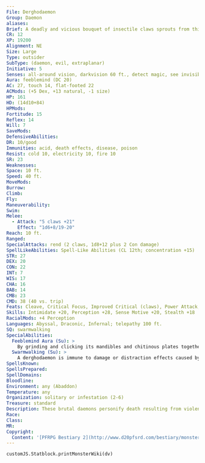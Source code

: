 ```yaml
---
File: Derghodaemon
Group: Daemon
aliases: 
Brief: A deadly and vicious bouquet of insectile claws sprouts from this horrid, three-legged, multi-eyed beast.
CR: 12
XP: 19200
Alignment: NE
Size: Large
Type: outsider
SubType: (daemon, evil, extraplanar)
Initiative: 5
Senses: all-around vision, darkvision 60 ft., detect magic, see invisibility; Perception +28
Aura: feeblemind (DC 20)
AC: 27, touch 14, flat-footed 22
ACMods: (+5 Dex, +13 natural, -1 size)
HP: 161
HD: (14d10+84)
HPMods: 
Fortitude: 15
Reflex: 14
Will: 7
SaveMods: 
DefensiveAbilities: 
DR: 10/good
Immunities: acid, death effects, disease, poison
Resist: cold 10, electricity 10, fire 10
SR: 23
Weaknesses: 
Space: 10 ft.
Speed: 40 ft.
MoveMods: 
Burrow: 
Climb: 
Fly: 
Maneuverability: 
Swim: 
Melee: 
  - Attack: "5 claws +21"
    Effect: "1d6+8/19-20"
Reach: 10 ft.
Ranged: 
SpecialAttacks: rend (2 claws, 1d8+12 plus 2 Con damage)
SpellLikeAbilities: Spell-Like Abilities (CL 12th; concentration +15)  Constant-detect magic, see invisibility   At Will-greater teleport (self plus 50 lbs. of objects only)   3/day-fear (DC 17), quickened summon swarm   1/day-creeping doom, insect plague, summon (level 4, 1 derghodaemon 30%)
STR: 27
DEX: 20
CON: 22
INT: 7
WIS: 17
CHA: 16
BAB: 14
CMB: 23
CMD: 38 (40 vs. trip)
Feats: Cleave, Critical Focus, Improved Critical (claws), Power Attack, Quicken Spell-Like Ability (summon swarm), Sickening Critical, Vital Strike
Skills: Intimidate +20, Perception +28, Sense Motive +20, Stealth +18
RacialMods: +4 Perception
Languages: Abyssal, Draconic, Infernal; telepathy 100 ft.
SQ: swarmwalking
SpecialAbilities:
  Feeblemind Aura (Su): >
    By grinding and clicking its mandibles and chitinous plates together (a free action), a derghodaemon can affect all creatures within 30 feet as if by a feeblemind spell. Daemons are immune to this effect, but all other creatures must make a DC 20 Will save to resist the effects. A creature that makes this save is immune to the effect for 24 hours. A creature that fails remains affected as long as the derghodaemon continues to maintain the aura and the subject remains within 30 feet of the derghodaemon. Once either condition ends, the victim of this effect can attempt a new DC 20 Will save once per minute to recover from the effect; otherwise, it can be cured by a heal, limited wish, miracle, or wish spell. A derghodaemon cannot use its spell-like abilities or rend attack in any round in which it uses its feeblemind aura. This is a sonic mind-affecting effect. The save DC is Charisma-based.
  Swarmwalking (Su): >
    A derghodaemon is immune to damage or distraction effects caused by swarms.
SpellsKnown: 
SpellsPrepared: 
SpellDomains: 
Bloodline: 
Environment: any (Abaddon)
Temperature: any
Organization: solitary or infestation (2-6)
Treasure: standard
Description: These brutal daemons personify death resulting from violent insanity, such as being murdered by a maniac or torn to shreds by a pack of rabid predators. These insectoid creatures roam the Outer Planes, scavenging battlefields and following the inevitable trail of violence in those hostile worlds. They hunt the weak and dying along the fringe of battles, feeding off their victims' suffering until they make their kill. Attacks from a derghodaemon often come from within a cloud of biting insects.  Brutish and low on intellect, derghodaemons find themselves serving as front-line fighters in fiendish armies. A derghodaemon stands 9 feet tall and weighs 800 pounds.
Race: 
Class: 
MR: 
Copyright:
  Content: '[PFRPG Bestiary 2](http://www.d20pfsrd.com/bestiary/monster-listings/outsiders/daemons/derghodaemon)'
---
```

```dataviewjs
customJS.Statblock.printMonsterWiki(dv)
```

